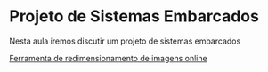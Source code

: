 # Projeto de Sistemas Embarcados

Nesta aula iremos discutir um projeto de sistemas embarcados

[Ferramenta de redimensionamento de imagens online](https://derivv.com/)
